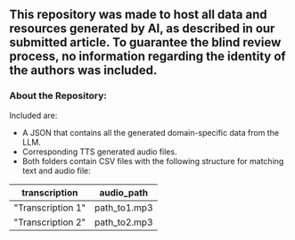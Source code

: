 ## This repository was made to host all data and resources generated by AI, as described in our submitted article. To guarantee the blind review process, no information regarding the identity of the authors was included.

### About the Repository:

Included are:

- A JSON that contains all the generated domain-specific data from the LLM.
- Corresponding TTS generated audio files.
- Both folders contain CSV files with the following structure for matching text and audio file:

| transcription | audio_path |
| ------------- | ------------- |
| "Transcription 1"  | path_to1.mp3  |
| "Transcription 2"  | path_to2.mp3  |
